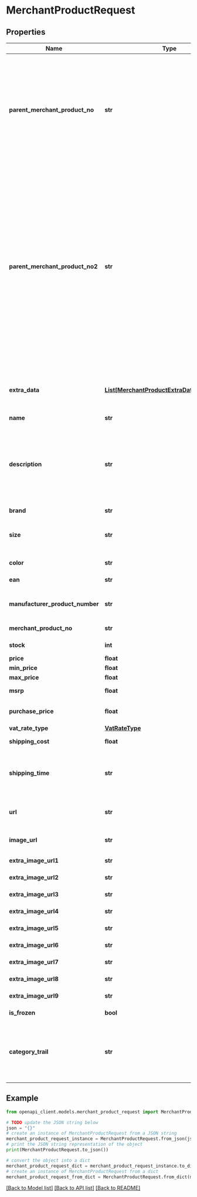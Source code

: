 # MerchantProductRequest


## Properties

Name | Type | Description | Notes
------------ | ------------- | ------------- | -------------
**parent_merchant_product_no** | **str** | If this product is a different version of another  product (for example, all fields are the same except  size), then this field should contain  the &#39;MerchantProductNo&#39; of the parent. The parent  should already exist (or be present between the products  in the content of the API call, it does not matter whether  the parent is behind the child in the list). | [optional] 
**parent_merchant_product_no2** | **str** | If this product is a different version of another  product (for example, all fields are the same except  color) and itself is a parent with child products (e.g. of sizes),  then this field should contain the &#39;MerchantProductNo&#39; of the grandparent. The grandparent  should already exist (or be present between the products  in the content of the API call, it does not matter whether  the grandparent is behind the child in the list).  When you set this field, the ParentMerchantProductNo should be left empty.                Use this field in case of three level product hierarchy,  e.g. model - color - size.  This is required for channels like Otto. | [optional] 
**extra_data** | [**List[MerchantProductExtraDataItemRequest]**](MerchantProductExtraDataItemRequest.md) | An optional list of key-value pairs containing  extra data about this product. This data can be  sent to channels or used for filtering products. | [optional] 
**name** | **str** | The name of the product. | [optional] 
**description** | **str** | A description of the product. Can contain these HTML tags:  div, span, pre, p, br, hr, hgroup, h1, h2, h3, h4, h5, h6, ul, ol, li, dl, dt, dd, strong, em, b, i, u, img, a, abbr, address, blockquote, area, audio, video, caption, table, tbody, td, tfoot, th, thead, tr. | [optional] 
**brand** | **str** | The brand of the product. | [optional] 
**size** | **str** | Optional. The size of the product (variant). E.g. fashion size (S-XL, 46-56, etc), width of the watch, etc.. | [optional] 
**color** | **str** | Optional. The color of the product (variant). | [optional] 
**ean** | **str** | The EAN of GTIN of the product. | [optional] 
**manufacturer_product_number** | **str** | The unique product reference used by the manufacturer/vendor of the product. | [optional] 
**merchant_product_no** | **str** | A unique identifier of the product. (sku). | 
**stock** | **int** | The number of items in stock. | [optional] 
**price** | **float** | Price, including VAT. | [optional] 
**min_price** | **float** | Min price, including VAT. | [optional] 
**max_price** | **float** | Max price, including VAT. | [optional] 
**msrp** | **float** | Manufacturer&#39;s suggested retail price. | [optional] 
**purchase_price** | **float** | Optional. The purchase price of the product. Useful for repricing. | [optional] 
**vat_rate_type** | [**VatRateType**](VatRateType.md) |  | [optional] 
**shipping_cost** | **float** | Shipping cost of the product. | [optional] 
**shipping_time** | **str** | A textual representation of the shippingtime.  For example, in Dutch: &#39;Op werkdagen voor 22:00 uur besteld, morgen in huis&#39;. | [optional] 
**url** | **str** | A URL pointing to the merchant&#39;s webpage  which displays this product. | [optional] 
**image_url** | **str** | A URL at which an image of this product  can be found. | [optional] 
**extra_image_url1** | **str** | Url to an additional image of product (1). | [optional] 
**extra_image_url2** | **str** | Url to an additional image of product (2). | [optional] 
**extra_image_url3** | **str** | Url to an additional image of product (3). | [optional] 
**extra_image_url4** | **str** | Url to an additional image of product (4). | [optional] 
**extra_image_url5** | **str** | Url to an additional image of product (5). | [optional] 
**extra_image_url6** | **str** | Url to an additional image of product (6). | [optional] 
**extra_image_url7** | **str** | Url to an additional image of product (7). | [optional] 
**extra_image_url8** | **str** | Url to an additional image of product (8). | [optional] 
**extra_image_url9** | **str** | Url to an additional image of product (9). | [optional] 
**is_frozen** | **bool** | Specifies whether Product is disabled on all channels. | [optional] 
**category_trail** | **str** | The category to which this product belongs.  Please supply this field in the following format:  &#39;maincategory &gt; category &gt; subcategory&#39;  For example:  &#39;vehicles &gt; bikes &gt; mountainbike&#39;. | [optional] 

## Example

```python
from openapi_client.models.merchant_product_request import MerchantProductRequest

# TODO update the JSON string below
json = "{}"
# create an instance of MerchantProductRequest from a JSON string
merchant_product_request_instance = MerchantProductRequest.from_json(json)
# print the JSON string representation of the object
print(MerchantProductRequest.to_json())

# convert the object into a dict
merchant_product_request_dict = merchant_product_request_instance.to_dict()
# create an instance of MerchantProductRequest from a dict
merchant_product_request_from_dict = MerchantProductRequest.from_dict(merchant_product_request_dict)
```
[[Back to Model list]](../README.md#documentation-for-models) [[Back to API list]](../README.md#documentation-for-api-endpoints) [[Back to README]](../README.md)


